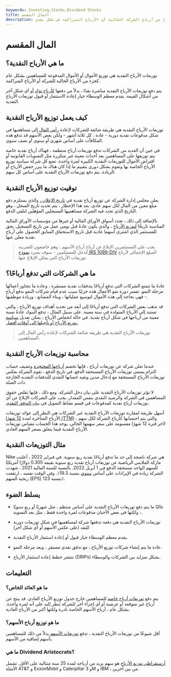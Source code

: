 ```yaml
---
keywords: Investing,Stocks,Dividend Stocks
title: المال المقسم
description: توزيعات الأرباح النقدية هي توزيع يتم دفعه للمساهمين كجزء من أرباح الشركة الحالية أو الأرباح المتراكمة في شكل نقدي.
---
```


# المال المقسم
## ما هي الأرباح النقدية؟

توزيعات الأرباح النقدية هي توزيع الأموال أو الأموال المدفوعة للمساهمين بشكل عام كجزء من الأرباح الحالية للشركة أو الأرباح المتراكمة.

يتم دفع توزيعات الأرباح النقدية مباشرة نقدًا ، بدلاً من دفعها [كأرباح توك](/stockdividend) [أو](/stockdividend) أي شكل آخر من أشكال القيمة. يقدم معظم الوسطاء خيار إعادة الاستثمار أو قبول توزيعات الأرباح النقدية.

## كيف يعمل توزيع الأرباح النقدية

توزيعات الأرباح النقدية هي طريقة شائعة للشركات لإعادة [رأس المال](/capital) إلى مساهميها في شكل مدفوعات نقدية دورية - عادة ، كل ثلاثة أشهر - ولكن بعض الأسهم قد تدفع هذه المكافآت على أساس شهري أو سنوي أو نصف سنوي.

في حين أن العديد من الشركات تدفع توزيعات أرباح منتظمة ، فهناك أرباح نقدية خاصة يتم توزيعها على المساهمين بعد أحداث معينة غير متكررة مثل التسويات القانونية أو اقتراض الأموال للتوزيعات النقدية الكبيرة لمرة واحدة. تضع كل شركة سياسة توزيع الأرباح الخاصة بها وتقوم بشكل دوري بتقييم ما إذا كان هناك ما يبرر خفض الأرباح أو الزيادة. يتم دفع توزيعات الأرباح النقدية على أساس كل سهم.

## توقيت توزيع الأرباح النقدية

يعلن مجلس إدارة الشركة عن توزيع أرباح نقدية في [تاريخ الإعلان ،](/declarationdate) والذي يستلزم دفع مبلغ معين من المال لكل سهم عادي. بعد هذا الإخطار ، يتم تحديد تاريخ السجل ، وهو التاريخ الذي تحدد فيه الشركة مساهميها المسجلين المؤهلين لتلقي الدفع.

بالإضافة إلى ذلك ، تحدد أسواق الأوراق المالية أو غيرها من مؤسسات الأوراق المالية المناسبة تاريخًا [لتوزيع الأرباح](/ex-dividend) ، والذي يكون عادةً قبل يومي عمل من تاريخ التسجيل. يحق للمستثمر الذي اشترى أسهما عادية قبل تاريخ الاستحقاق السابق الحصول على أرباح نقدية معلن عنها.

> يجب على المستثمرين الإبلاغ عن أرباح أرباح الأسهم ، وهم خاضعون للضريبة كدخل للمستلمين - سوف يسرد [نموذج IRS 1099-DIV](/form1099div) المبلغ الإجمالي لأرباح توزيعات الأرباح التي يمكن الإبلاغ عنها.

>

## ما هي الشركات التي تدفع أرباحًا؟

عادةً ما تتمتع الشركات التي تدفع أرباحًا بتدفقات نقدية مستقرة ، وعادة ما تتجاوز أعمالها مرحلة النمو. تفسر دورة نمو الأعمال هذه جزئيًا سبب عدم قيام شركات النمو بدفع أرباح - فهي بحاجة إلى هذه الأموال لتوسيع عملياتها ، وبناء المصانع ، وزيادة موظفيها.

قد تذهب بعض الشركات التي تدفع أرباحًا إلى أبعد من تحديد أهداف توزيع الأرباح ، والتي تستند إلى الأرباح المتولدة في سنة معينة. على سبيل المثال ، تدفع البنوك عادةً نسبة معينة من أرباحها في شكل أرباح نقدية. في حالة انخفاض الأرباح ، يمكن تعديل [سياسة توزيع الأرباح أو تأجيلها إلى أوقات أفضل.](/dividendpolicy)

> توزيعات الأرباح النقدية هي طريقة شائعة للشركات لإعادة رأس المال إلى المساهمين.

>

## محاسبة توزيعات الأرباح النقدية

عندما تعلن شركة عن توزيعات أرباح ، فإنها تخصم [أرباحها المحتجزة](/retainedearnings) وتضيف حساب التزام يسمى توزيعات الأرباح المستحقة الدفع. في تاريخ الدفع ، تقوم الشركة بعكس توزيعات الأرباح المستحقة مع إدخال مدين وتقيد حسابها النقدي للتدفقات النقدية الخارجة ذات الصلة.

لا تؤثر توزيعات الأرباح النقدية على بيان دخل الشركة. ومع ذلك ، فإنها تقلص حقوق المساهمين في الشركة والرصيد النقدي بنفس المقدار. يجب على الشركات الإبلاغ عن أي توزيعات أرباح نقدية كمدفوعات في قسم نشاط التمويل في [بيان التدفق النقدي](/cashflowstatement).

أسهل طريقة لمقارنة توزيعات الأرباح النقدية عبر الشركات هي النظر إلى عوائد توزيعات الأرباح المتأخرة لمدة [12 شهرًا (TTM)](/ttm) ، والتي يتم احتسابها كأرباح الشركة لكل سهم لآخر فترة 12 شهرًا مقسومة على سعر سهمها الحالي. يوحد هذا الحساب مقياس توزيعات الأرباح النقدية فيما يتعلق بسعر السهم العادي.

## مثال التوزيعات النقدية

Nike هي شركة ناضجة إلى حد ما تدفع أرباحًا نقدية ربع سنوية. في فبراير 2022 ، أعلنت ماركة الملابس الرياضية عن توزيعات أرباح نقدية ربع سنوية بقيمة 0.305 دولارًا أمريكيًا للسهم الواحد مستحقة الدفع في 1 أبريل 2022. بالنسبة للسنة المالية 2021 ، شهدت الشركة زيادة في الإيرادات على أساس [سنوي](/year-over-year) بنسبة 19.3٪. وفي الوقت نفسه ، ارتفعت ربحية السهم (EPS) بنسبة 123٪.

## يسلط الضوء

- غالبًا ما يتم دفع توزيعات الأرباح النقدية على أساس منتظم ، مثل شهريًا أو ربع سنويًا ، ولكنها في بعض الأحيان مدفوعات لمرة واحدة فقط ، مثل بعد التسوية.

- توزيعات الأرباح النقدية هي دفعة تدفعها شركة لمساهميها في شكل توزيعات دورية للنقد (على عكس الأسهم أو أي شكل آخر)

- يقدم معظم الوسطاء خيار قبول أو إعادة استثمار الأرباح النقدية.

- عادة ما يتم إنشاء شركات توزيع الأرباح ، مع تدفق نقدي مستقر ، وبعد مرحلة النمو.

- تنتشر خطط إعادة استثمار الأرباح (DRIPs) بشكل متزايد بين الشركات والوسطاء.

## التعليمات

### ما هو العائد الخاص؟

يتم دفع [توزيعات أرباح خاصة](/specialdividend) للمساهمين خارج جدول توزيع الأرباح العادي. قد ينتج عن أرباح غير متوقعة أو عرضية أو أي إجراء آخر للشركة يُنظر إليه على أنه لمرة واحدة. بشكل عام ، أرباح الأسهم الخاصة نادرة ولكنها أكبر من الأرباح العادية.

### ما هو توزيع أرباح الأسهم؟

أقل شيوعًا من توزيعات الأرباح النقدية ، تدفع [توزيعات الأسهم](/stockdividend) بدلاً من ذلك للمساهمين بأسهم إضافية من الأسهم.

### ما هي Dividend Aristocrats؟

[أرستقراطي توزيع الأرباح](/dividend-aristocrat) هو سهم يزيد من أرباحه لمدة 25 سنة متتالية على الأقل. تشمل الأمثلة AT&T و ExxonMobil و Caterpillar و 3M و IBM ، من بين آخرين.

